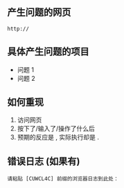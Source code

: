 ﻿## 产生问题的网页

    http://

## 具体产生问题的项目

* 问题 1
* 问题 2

## 如何重现

1. 访问网页
2. 按下了/输入了/操作了什么后
3. 预期的反应是    , 实际执行却是    .

## 错误日志 (如果有)

```text
请粘贴 [CUWCL4C] 前缀的浏览器日志到此处：

```